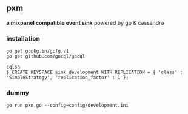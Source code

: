 ## pxm

**a mixpanel compatible event sink** powered by go & cassandra

### installation

````
go get gopkg.in/gcfg.v1
go get github.com/gocql/gocql

cqlsh
$ CREATE KEYSPACE sink_development WITH REPLICATION = { 'class' : 'SimpleStrategy', 'replication_factor' : 1 };
````

### dummy

````
go run pxm.go --config=config/development.ini
````